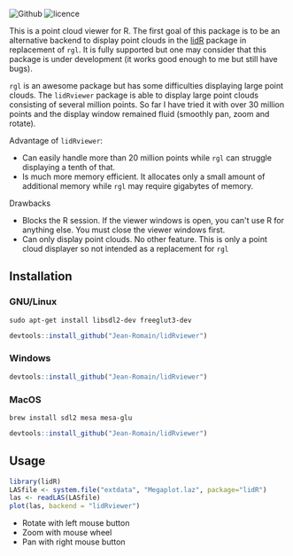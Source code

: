 ![Github](https://img.shields.io/badge/Github-0.1.0-green.svg) ![licence](https://img.shields.io/badge/Licence-GPL--3-blue.svg)

This is a point cloud viewer for R. The first goal of this package is to be an alternative backend to display point clouds in the [lidR](https://github.com/Jean-Romain/lidR) package in replacement of `rgl`. It is fully supported but one may consider that this package is under development (it works good enough to me but still have bugs).

`rgl` is an awesome package but has some difficulties displaying large point clouds. The `lidRviewer` package is able to display large point clouds consisting of several million points. So far I have tried it with over 30 million points and the display window remained fluid (smoothly pan, zoom and rotate).

Advantage of `lidRviewer`:

* Can easily handle more than 20 million points while `rgl` can struggle displaying a tenth of that.
* Is much more memory efficient. It allocates only a small amount of additional memory while `rgl` may require gigabytes of memory.

Drawbacks

* Blocks the R session. If the viewer windows is open, you can't use R for anything else. You must close the viewer windows first.
* Can only display point clouds. No other feature. This is only a point cloud displayer so not intended as a replacement for `rgl`

## Installation

### GNU/Linux

```
sudo apt-get install libsdl2-dev freeglut3-dev
```

```r
devtools::install_github("Jean-Romain/lidRviewer")
```

### Windows

```r
devtools::install_github("Jean-Romain/lidRviewer")
```

### MacOS

```
brew install sdl2 mesa mesa-glu
```

```r
devtools::install_github("Jean-Romain/lidRviewer")
```

## Usage

```r
library(lidR)
LASfile <- system.file("extdata", "Megaplot.laz", package="lidR")
las <- readLAS(LASfile)
plot(las, backend = "lidRviewer")
```

- Rotate with left mouse button
- Zoom with mouse wheel
- Pan with right mouse button
